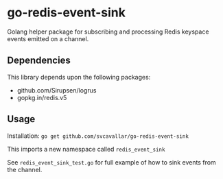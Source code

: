 # go-redis-event-sink

Golang helper package for subscribing and processing Redis keyspace events emitted on a channel.

## Dependencies

This library depends upon the following packages:

- github.com/Sirupsen/logrus
- gopkg.in/redis.v5

## Usage

Installation: `go get github.com/svcavallar/go-redis-event-sink`

This imports a new namespace called `redis_event_sink`

See `redis_event_sink_test.go` for full example of how to sink events from the channel.
